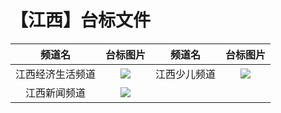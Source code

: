 # 【江西】台标文件
|频道名|台标图片|频道名|台标图片|
|:---:|:---:|:---:|:---:|
|江西经济生活频道|<img src="https://raw.githubusercontent.com/wanglindl/TVLogo/main/img/Jiangxi2.png">|江西少儿频道|<img src="https://raw.githubusercontent.com/wanglindl/TVLogo/main/img/Jiangxi5.png">|
|江西新闻频道|<img src="https://raw.githubusercontent.com/wanglindl/TVLogo/main/img/Jiangxi6.png">|
